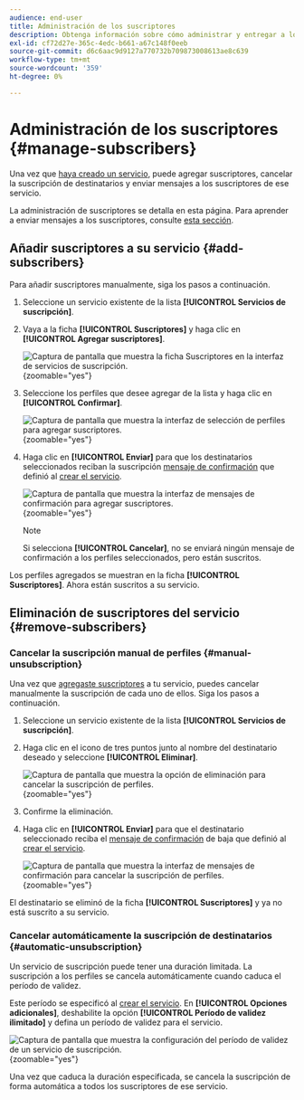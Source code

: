 ```yaml
---
audience: end-user
title: Administración de los suscriptores
description: Obtenga información sobre cómo administrar y entregar a los suscriptores de un servicio en Adobe Campaign Web
exl-id: cf72d27e-365c-4edc-b661-a67c148f0eeb
source-git-commit: d6c6aac9d9127a770732b709873008613ae8c639
workflow-type: tm+mt
source-wordcount: '359'
ht-degree: 0%

---
```


# Administración de los suscriptores {#manage-subscribers}

Una vez que [haya creado un servicio](manage-services.md#create-service), puede agregar suscriptores, cancelar la suscripción de destinatarios y enviar mensajes a los suscriptores de ese servicio.

La administración de suscriptores se detalla en esta página. Para aprender a enviar mensajes a los suscriptores, consulte [esta sección](../msg/send-to-subscribers.md).

## Añadir suscriptores a su servicio {#add-subscribers}

Para añadir suscriptores manualmente, siga los pasos a continuación.

1. Seleccione un servicio existente de la lista **[!UICONTROL Servicios de suscripción]**.

1. Vaya a la ficha **[!UICONTROL Suscriptores]** y haga clic en **[!UICONTROL Agregar suscriptores]**.

   ![Captura de pantalla que muestra la ficha Suscriptores en la interfaz de servicios de suscripción.](assets/service-subscribers-tab.png){zoomable="yes"}

1. Seleccione los perfiles que desee agregar de la lista y haga clic en **[!UICONTROL Confirmar]**.

   ![Captura de pantalla que muestra la interfaz de selección de perfiles para agregar suscriptores.](assets/service-subscribers-select-profiles.png){zoomable="yes"}

1. Haga clic en **[!UICONTROL Enviar]**<!--if you click cancel, does it mean that no message is sent but recipients are still subscribed, or they are not subscribed? it's 2 different actions in the console)--> para que los destinatarios seleccionados reciban la suscripción [mensaje de confirmación](manage-services.md#create-confirmation-message) que definió al [crear el servicio](manage-services.md#create-service).

   ![Captura de pantalla que muestra la interfaz de mensajes de confirmación para agregar suscriptores.](assets/service-subscribers-confirmation-msg.png){zoomable="yes"}

   >[!NOTE]
   >
   >Si selecciona **[!UICONTROL Cancelar]**, no se enviará ningún mensaje de confirmación a los perfiles seleccionados, pero están suscritos.

Los perfiles agregados se muestran en la ficha **[!UICONTROL Suscriptores]**. Ahora están suscritos a su servicio.

## Eliminación de suscriptores del servicio {#remove-subscribers}

### Cancelar la suscripción manual de perfiles {#manual-unsubscription}

Una vez que [agregaste suscriptores](#add-subscribers) a tu servicio, puedes cancelar manualmente la suscripción de cada uno de ellos. Siga los pasos a continuación.

1. Seleccione un servicio existente de la lista **[!UICONTROL Servicios de suscripción]**.

1. Haga clic en el icono de tres puntos junto al nombre del destinatario deseado y seleccione **[!UICONTROL Eliminar]**.

   ![Captura de pantalla que muestra la opción de eliminación para cancelar la suscripción de perfiles.](assets/service-subscribers-delete.png){zoomable="yes"}

1. Confirme la eliminación.

1. Haga clic en **[!UICONTROL Enviar]** para que el destinatario seleccionado reciba el [mensaje de confirmación](manage-services.md#create-confirmation-message) de baja que definió al [crear el servicio](manage-services.md#create-service).

   ![Captura de pantalla que muestra la interfaz de mensajes de confirmación para cancelar la suscripción de perfiles.](assets/service-subscribers-delete-confirmation.png){zoomable="yes"}

El destinatario se eliminó de la ficha **[!UICONTROL Suscriptores]** y ya no está suscrito a su servicio.

### Cancelar automáticamente la suscripción de destinatarios {#automatic-unsubscription}

Un servicio de suscripción puede tener una duración limitada. La suscripción a los perfiles se cancela automáticamente cuando caduca el período de validez.

Este período se especificó al [crear el servicio](manage-services.md#create-service). En **[!UICONTROL Opciones adicionales]**, deshabilite la opción **[!UICONTROL Período de validez ilimitado]** y defina un período de validez para el servicio.

![Captura de pantalla que muestra la configuración del período de validez de un servicio de suscripción.](assets/service-create-validity-period.png){zoomable="yes"}

Una vez que caduca la duración especificada, se cancela la suscripción de forma automática a todos los suscriptores de ese servicio.